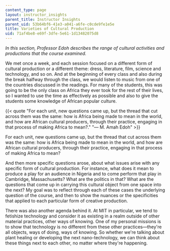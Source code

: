 ```yaml
---
content_type: page
layout: instructor_insights
parent_title: Instructor Insights
parent_uid: 53b64bf6-41e3-a041-a6fe-c0cde9fe1e5e
title: Varieties of Cultural Production
uid: 71af4be8-e69f-3dfe-5e61-1d13482075d8
---
```


_In this section, Professor Edoh describes the range of cultural activities and productions that the course examined._

We met once a week, and each session focused on a different form of cultural production or a different theme: dress, literature, film, science and technology, and so on. And at the beginning of every class and also during the break halfway through the class, we would listen to music from one of the countries discussed in the readings. For many of the students, this was going to be the only class on Africa they ever took for the rest of their lives, so I wanted to use the time as effectively as possible and also to give the students some knowledge of African popular culture.

{{< quote "For each unit, new questions came up, but the thread that cut across them was the same: how is Africa being made to mean in the world, and how are African cultural producers, through their practice, engaging in that process of making Africa to mean?." "— M. Amah Edoh" >}}

For each unit, new questions came up, but the thread that cut across them was the same: how is Africa being made to mean in the world, and how are African cultural producers, through their practice, engaging in that process of making Africa to mean?

And then more specific questions arose, about what issues arise with any specific form of cultural production. For instance, what does it mean to produce a play for an audience in Nigeria and to come perform that play in Cambridge, Massachusetts? What are the politics in that? What are the questions that come up in carrying this cultural object from one space into the next? My goal was to reflect through each of these cases the underlying question of the course, and then to show the nuances or the specificities that applied to each particular form of creative production.

There was also another agenda behind it. At MIT in particular, we tend to fetishize technology and consider it as existing in a realm outside of other material practices, other ways of knowing. One of my personal missions is to show that technology is no different from these other practices—they're all objects, ways of doing, ways of knowing. So whether we're talking about plant healing or developing the next nano-technology, we can think about these things next to each other, no matter where they're happening.